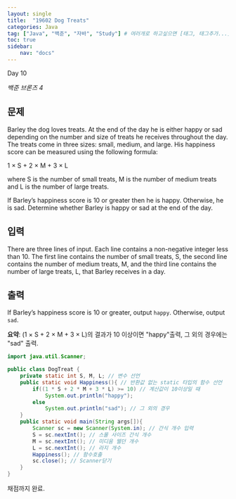 ```yaml
---
layout: single
title:  "19602 Dog Treats"
categories: Java
tag: ["Java", "백준", "자바", "Study"] # 여러개로 하고싶으면 [태그, 태그추가...]
toc: true
sidebar:
    nav: "docs"
---
```


Day 10

*백준 브론즈 4*





## 문제

Barley the dog loves treats. At the end of the day he is either happy or sad depending on the number and size of treats he receives throughout the day. The treats come in three sizes: small, medium, and large. His happiness score can be measured using the following formula:

1 × S + 2 × M + 3 × L

where S is the number of small treats, M is the number of medium treats and L is the number of large treats.

If Barley’s happiness score is 10 or greater then he is happy. Otherwise, he is sad. Determine whether Barley is happy or sad at the end of the day.



## 입력

There are three lines of input. Each line contains a non-negative integer less than 10. The first line contains the number of small treats, S, the second line contains the number of medium treats, M, and the third line contains the number of large treats, L, that Barley receives in a day.



## 출력

If Barley’s happiness score is 10 or greater, output `happy`. Otherwise, output `sad`.



**요약**: (1 × S + 2 × M + 3 × L)의 결과가 10 이상이면 "happy"출력, 그 외의 경우에는 "sad" 출력.





```java
import java.util.Scanner;

public class DogTreat {
    private static int S, M, L; // 변수 선언
    public static void Happiness(){ // 반환값 없는 static 타입의 함수 선언
        if((1 * S + 2 * M + 3 * L) >= 10) // 계산값이 10이상일 때 
            System.out.println("happy");
        else 
            System.out.println("sad"); // 그 외의 경우
    }
    public static void main(String args[]){
        Scanner sc = new Scanner(System.in); // 간식 개수 입력
        S = sc.nextInt(); // 스몰 사이즈 간식 개수
        M = sc.nextInt(); // 미디움 웰던 개수
        L = sc.nextInt(); // 라지 개수
        Happiness(); // 함수호출
        sc.close(); // Scanner닫기
    }    
}

```





채점까지 완료.



